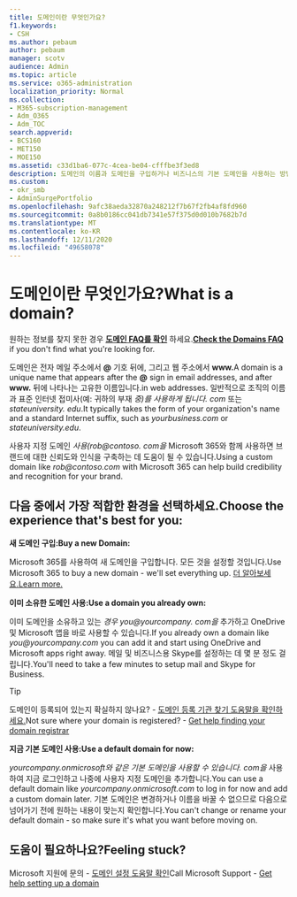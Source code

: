 ```yaml
---
title: 도메인이란 무엇인가요?
f1.keywords:
- CSH
ms.author: pebaum
author: pebaum
manager: scotv
audience: Admin
ms.topic: article
ms.service: o365-administration
localization_priority: Normal
ms.collection:
- M365-subscription-management
- Adm_O365
- Adm_TOC
search.appverid:
- BCS160
- MET150
- MOE150
ms.assetid: c33d1ba6-077c-4cea-be04-cfffbe3f3ed8
description: 도메인의 이름과 도메인을 구입하거나 비즈니스의 기본 도메인을 사용하는 방법을 이해합니다.
ms.custom:
- okr_smb
- AdminSurgePortfolio
ms.openlocfilehash: 9afc38aeda32870a248212f7b67f2fb4af8fd960
ms.sourcegitcommit: 0a8b0186cc041db7341e57f375d0d010b7682b7d
ms.translationtype: MT
ms.contentlocale: ko-KR
ms.lasthandoff: 12/11/2020
ms.locfileid: "49658078"
---
```

# <a name="what-is-a-domain"></a><span data-ttu-id="41579-103">도메인이란 무엇인가요?</span><span class="sxs-lookup"><span data-stu-id="41579-103">What is a domain?</span></span>

 <span data-ttu-id="41579-104">원하는 정보를 찾지 못한 경우 **[도메인 FAQ를 확인](../setup/domains-faq.yml)** 하세요.</span><span class="sxs-lookup"><span data-stu-id="41579-104">**[Check the Domains FAQ](../setup/domains-faq.yml)** if you don't find what you're looking for.</span></span> 
  
<span data-ttu-id="41579-105">도메인은 전자 메일 주소에서 **@** 기호 뒤에, 그리고 웹 주소에서 **www.**</span><span class="sxs-lookup"><span data-stu-id="41579-105">A domain is a unique name that appears after the **@** sign in email addresses, and after **www.**</span></span> <span data-ttu-id="41579-106">뒤에 나타나는 고유한 이름입니다.</span><span class="sxs-lookup"><span data-stu-id="41579-106">in web addresses.</span></span> <span data-ttu-id="41579-107">일반적으로 조직의 이름과 표준 인터넷 접미사(예: 귀하의 부재 *중)를 사용하게 됩니다. <span> com* 또는 *stateuniversity. <span> edu*.</span><span class="sxs-lookup"><span data-stu-id="41579-107">It typically takes the form of your organization's name and a standard Internet suffix, such as *yourbusiness.<span>com* or *stateuniversity.<span>edu*.</span></span> 
  
<span data-ttu-id="41579-108">사용자 지정 도메인 *사용(rob@contoso. <span> com을* Microsoft 365와 함께 사용하면 브랜드에 대한 신뢰도와 인식을 구축하는 데 도움이 될 수 있습니다.</span><span class="sxs-lookup"><span data-stu-id="41579-108">Using a custom domain like *rob@contoso.<span>com* with Microsoft 365 can help build credibility and recognition for your brand.</span></span> 
  
## <a name="choose-the-experience-thats-best-for-you"></a><span data-ttu-id="41579-109">다음 중에서 가장 적합한 환경을 선택하세요.</span><span class="sxs-lookup"><span data-stu-id="41579-109">Choose the experience that's best for you:</span></span>

 <span data-ttu-id="41579-110">**새 도메인 구입:**</span><span class="sxs-lookup"><span data-stu-id="41579-110">**Buy a new Domain:**</span></span>
  
<span data-ttu-id="41579-111">Microsoft 365를 사용하여 새 도메인을 구입합니다. 모든 것을 설정할 것입니다.</span><span class="sxs-lookup"><span data-stu-id="41579-111">Use Microsoft 365 to buy a new domain - we'll set everything up.</span></span> [<span data-ttu-id="41579-112">더 알아보세요.</span><span class="sxs-lookup"><span data-stu-id="41579-112">Learn more.</span></span>](buy-a-domain-name.md)
  
 <span data-ttu-id="41579-113">**이미 소유한 도메인 사용:**</span><span class="sxs-lookup"><span data-stu-id="41579-113">**Use a domain you already own:**</span></span>
  
<span data-ttu-id="41579-114">이미 도메인을 소유하고 있는  *경우 you@yourcompany. <span> com을*  추가하고 OneDrive 및 Microsoft 앱을 바로 사용할 수 있습니다.</span><span class="sxs-lookup"><span data-stu-id="41579-114">If you already own a domain like  *you@yourcompany.<span>com*  you can add it and start using OneDrive and Microsoft apps right away.</span></span> <span data-ttu-id="41579-115">메일 및 비즈니스용 Skype를 설정하는 데 몇 분 정도 걸립니다.</span><span class="sxs-lookup"><span data-stu-id="41579-115">You'll need to take a few minutes to setup mail and Skype for Business.</span></span> 
  
> [!TIP]
> <span data-ttu-id="41579-p104">도메인이 등록되어 있는지 확실하지 않나요? - [도메인 등록 기관 찾기 도움말을 확인하세요.](find-your-domain-registrar.md)</span><span class="sxs-lookup"><span data-stu-id="41579-p104">Not sure where your domain is registered? - [Get help finding your domain registrar](find-your-domain-registrar.md)</span></span>
  
 <span data-ttu-id="41579-118">**지금 기본 도메인 사용:**</span><span class="sxs-lookup"><span data-stu-id="41579-118">**Use a default domain for now:**</span></span>
  
<span data-ttu-id="41579-119">*yourcompany.onmicrosoft와 같은 기본 도메인을 사용할 수 있습니다. <span> com을* 사용하여 지금 로그인하고 나중에 사용자 지정 도메인을 추가합니다.</span><span class="sxs-lookup"><span data-stu-id="41579-119">You can use a default domain like  *yourcompany.onmicrosoft.<span>com*  to log in for now and add a custom domain later.</span></span> <span data-ttu-id="41579-120">기본 도메인은 변경하거나 이름을 바꿀 수 없으므로 다음으로 넘어가기 전에 원하는 내용이 맞는지 확인합니다.</span><span class="sxs-lookup"><span data-stu-id="41579-120">You can't change or rename your default domain - so make sure it's what you want before moving on.</span></span> 
  
## <a name="feeling-stuck"></a><span data-ttu-id="41579-121">도움이 필요하나요?</span><span class="sxs-lookup"><span data-stu-id="41579-121">Feeling stuck?</span></span>

<span data-ttu-id="41579-122">Microsoft 지원에 문의 - [도메인 설정 도움말 확인](../contact-support-for-business-products.md)</span><span class="sxs-lookup"><span data-stu-id="41579-122">Call Microsoft Support - [Get help setting up a domain](../contact-support-for-business-products.md)</span></span>
  

